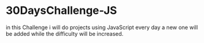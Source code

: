 # 30DaysChallenge-JS
in this Challenge i will do  projects using JavaScript every day a new one will be added while the difficulty will be increased.   
